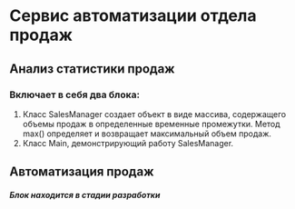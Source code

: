 # Сервис автоматизации отдела продаж

## Анализ статистики продаж

### Включает в себя два блока:
1. Класс SalesManager создает объект в виде массива, содержащего объемы продаж в определенные временные промежутки.
   Метод max() определяет и возвращает максимальный объем продаж.
2. Класс Main, демонстрирующий работу SalesManager.



## Автоматизация продаж

##### Блок находится в стадии разработки